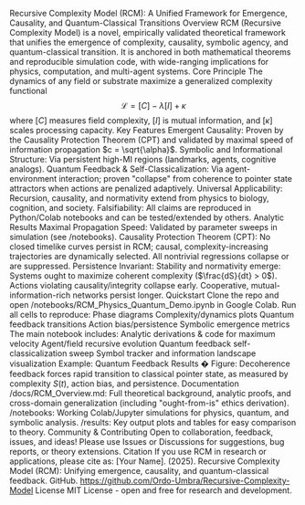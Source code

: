 Recursive Complexity Model (RCM): A Unified Framework for Emergence, Causality, and Quantum-Classical Transitions
Overview
RCM (Recursive Complexity Model) is a novel, empirically validated theoretical framework that unifies the emergence of complexity, causality, symbolic agency, and quantum-classical transition. It is anchored in both mathematical theorems and reproducible simulation code, with wide-ranging implications for physics, computation, and multi-agent systems.
Core Principle
The dynamics of any field or substrate maximize a generalized complexity functional
$$ \mathcal{L} = [C] - \lambda [I] + \kappa $$
where $[C]$ measures field complexity, $[I]$ is mutual information, and $[\kappa]$ scales processing capacity.
Key Features
Emergent Causality: Proven by the Causality Protection Theorem (CPT) and validated by maximal speed of information propagation $c = \sqrt{\alpha}$.
Symbolic and Informational Structure: Via persistent high-MI regions (landmarks, agents, cognitive analogs).
Quantum Feedback & Self-Classicalization: Via agent-environment interaction; proven "collapse" from coherence to pointer state attractors when actions are penalized adaptively.
Universal Applicability: Recursion, causality, and normativity extend from physics to biology, cognition, and society.
Falsifiability: All claims are reproduced in Python/Colab notebooks and can be tested/extended by others.
Analytic Results
Maximal Propagation Speed: Validated by parameter sweeps in simulation (see /notebooks).
Causality Protection Theorem (CPT): No closed timelike curves persist in RCM; causal, complexity-increasing trajectories are dynamically selected. All nontrivial regressions collapse or are suppressed.
Persistence Invariant: Stability and normativity emerge:
Systems ought to maximize coherent complexity ($\frac{dS}{dt} > 0$).
Actions violating causality/integrity collapse early.
Cooperative, mutual-information-rich networks persist longer.
Quickstart
Clone the repo and open /notebooks/RCM_Physics_Quantum_Demo.ipynb in Google Colab.
Run all cells to reproduce:
Phase diagrams
Complexity/dynamics plots
Quantum feedback transitions
Action bias/persistence
Symbolic emergence metrics
The main notebook includes:
Analytic derivations & code for maximum velocity
Agent/field recursive evolution
Quantum feedback self-classicalization sweep
Symbol tracker and information landscape visualization
Example: Quantum Feedback Results
�
Figure: Decoherence feedback forces rapid transition to classical pointer state, as measured by complexity $S(t)$, action bias, and persistence.
Documentation
/docs/RCM_Overview.md: Full theoretical background, analytic proofs, and cross-domain generalization (including "ought-from-is" ethics derivation).
/notebooks: Working Colab/Jupyter simulations for physics, quantum, and symbolic analysis.
/results: Key output plots and tables for easy comparison to theory.
Community & Contributing
Open to collaboration, feedback, issues, and ideas!
Please use Issues or Discussions for suggestions, bug reports, or theory extensions.
Citation
If you use RCM in research or applications, please cite as:
[Your Name]. (2025). Recursive Complexity Model (RCM): Unifying emergence, causality, and quantum-classical feedback. GitHub. https://github.com/Ordo-Umbra/Recursive-Complexity-Model
License
MIT License - open and free for research and development.
